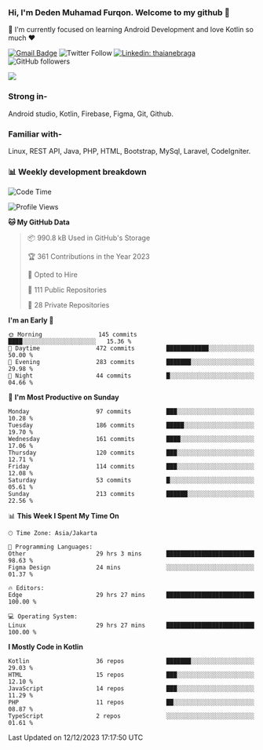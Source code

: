 ### Hi, I'm Deden Muhamad Furqon. Welcome to my github 👋

<!--
**furqoncreative/furqoncreative** is a ✨ _special_ ✨ repository because its `README.md` (this file) appears on your GitHub profile.

Here are some ideas to get you started:

- 🔭 I’m currently working on ...
- 👯 I’m looking to collaborate on ...
- 🤔 I’m looking for help with ...
- 💬 Ask me about ...
- 📫 How to reach me: ...
- 😄 Pronouns: ...
- ⚡ Fun fact: ...
-->

  🌱 I'm currently focused on learning Android Development and love Kotlin so much ❤ 

[![Gmail Badge](https://img.shields.io/badge/-furqoncreative24@gmail.com-c14438?style=flat-square&logo=Gmail&logoColor=white&link=mailto:furqoncreative24@gmail.com)](mailto:furqoncreative24@gmail.com)
![Twitter Follow](https://img.shields.io/twitter/follow/furqoncreative?label=Follow)
[![Linkedin: thaianebraga](https://img.shields.io/badge/-Deden_Muhamad_Furqon-blue?style=flat-square&logo=Linkedin&logoColor=white&link=https://www.linkedin.com/in/anmol-p-singh/)](https://www.linkedin.com/in/furqoncreative/)
![GitHub followers](https://img.shields.io/github/followers/furqoncreative?label=Follow&style=social)

<img src="https://github-readme-stats.sera5-dev.vercel.app/api?username=furqoncreative&hide=stars&show_icons=true&count_private=true&include_all_commits=true&title_color=#008080&icon_color=#008080&hide_border=true" width="">

### Strong in-

Android studio, Kotlin, Firebase, Figma, Git, Github.

### Familiar with-
Linux, REST API, Java, PHP, HTML, Bootstrap, MySql, Laravel, CodeIgniter.

### 📊 Weekly development breakdown

<!--START_SECTION:waka-->
![Code Time](http://img.shields.io/badge/Code%20Time-1%2C596%20hrs%2025%20mins-blue)

![Profile Views](http://img.shields.io/badge/Profile%20Views-0-blue)

**🐱 My GitHub Data** 

> 📦 990.8 kB Used in GitHub's Storage 
 > 
> 🏆 361 Contributions in the Year 2023
 > 
> 💼 Opted to Hire
 > 
> 📜 111 Public Repositories 
 > 
> 🔑 28 Private Repositories 
 > 
**I'm an Early 🐤** 

```text
🌞 Morning                145 commits         ████░░░░░░░░░░░░░░░░░░░░░   15.36 % 
🌆 Daytime                472 commits         ████████████░░░░░░░░░░░░░   50.00 % 
🌃 Evening                283 commits         ███████░░░░░░░░░░░░░░░░░░   29.98 % 
🌙 Night                  44 commits          █░░░░░░░░░░░░░░░░░░░░░░░░   04.66 % 
```
📅 **I'm Most Productive on Sunday** 

```text
Monday                   97 commits          ███░░░░░░░░░░░░░░░░░░░░░░   10.28 % 
Tuesday                  186 commits         █████░░░░░░░░░░░░░░░░░░░░   19.70 % 
Wednesday                161 commits         ████░░░░░░░░░░░░░░░░░░░░░   17.06 % 
Thursday                 120 commits         ███░░░░░░░░░░░░░░░░░░░░░░   12.71 % 
Friday                   114 commits         ███░░░░░░░░░░░░░░░░░░░░░░   12.08 % 
Saturday                 53 commits          █░░░░░░░░░░░░░░░░░░░░░░░░   05.61 % 
Sunday                   213 commits         ██████░░░░░░░░░░░░░░░░░░░   22.56 % 
```


📊 **This Week I Spent My Time On** 

```text
🕑︎ Time Zone: Asia/Jakarta

💬 Programming Languages: 
Other                    29 hrs 3 mins       █████████████████████████   98.63 % 
Figma Design             24 mins             ░░░░░░░░░░░░░░░░░░░░░░░░░   01.37 % 

🔥 Editors: 
Edge                     29 hrs 27 mins      █████████████████████████   100.00 % 

💻 Operating System: 
Linux                    29 hrs 27 mins      █████████████████████████   100.00 % 
```

**I Mostly Code in Kotlin** 

```text
Kotlin                   36 repos            ███████░░░░░░░░░░░░░░░░░░   29.03 % 
HTML                     15 repos            ███░░░░░░░░░░░░░░░░░░░░░░   12.10 % 
JavaScript               14 repos            ███░░░░░░░░░░░░░░░░░░░░░░   11.29 % 
PHP                      11 repos            ██░░░░░░░░░░░░░░░░░░░░░░░   08.87 % 
TypeScript               2 repos             ░░░░░░░░░░░░░░░░░░░░░░░░░   01.61 % 
```




 Last Updated on 12/12/2023 17:17:50 UTC
<!--END_SECTION:waka-->
